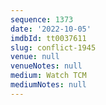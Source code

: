 ```yaml
---
sequence: 1373
date: '2022-10-05'
imdbId: tt0037611
slug: conflict-1945
venue: null
venueNotes: null
medium: Watch TCM
mediumNotes: null
---
```


